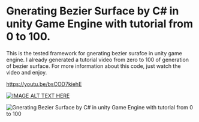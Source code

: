 # Gnerating Bezier Surface by C# in unity Game Engine with tutorial from 0 to 100.

This is the tested framework for gnerating bezier surafce in unity game engine. I already generated a tutorial video from zero to 100 of generation of bezier surface. For more information about this code, just watch the video and enjoy.

https://youtu.be/bsCOD7kiehE


[![IMAGE ALT TEXT HERE](https://img.youtube.com/vi/bsCOD7kiehE&t=3582s/1.jpg)](https://www.youtube.com/watch?v=bsCOD7kiehE&t=3582s)

![Gnerating Bezier Surface by C# in unity Game Engine with tutorial from 0 to 100](https://github.com/MohammadCGRE/Generating-Bezier-Surface_in-Unity-Game-Engine/blob/main/surface.jpg)
